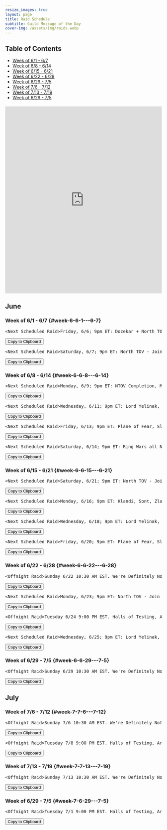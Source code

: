 ```yaml
---
resize_images: true
layout: page
title: Raid Schedule
subtitle: Guild Message of the Day
cover-img: /assets/img/raids.webp
---
```


## Table of Contents

- [Week of 6/1 - 6/7](#week-6-6-1---6-7)
- [Week of 6/8 - 6/14](#week-6-6-8---6-14)
- [Week of 6/15 - 6/21](#week-6-6-15---6-21)
- [Week of 6/22 - 6/28](#week-6-6-22---6-28)
- [Week of 6/29 - 7/5](#week-6-6-29---7-5)
- [Week of 7/6 - 7/12](#week-7-7-6---7-12)
- [Week of 7/13 - 7/19](#week-7-7-13---7-19)
- [Week of 6/29 - 7/5](#week-7-6-29---7-5)

<div class="calendar-container" style="margin: 20px 0;">
<iframe src="https://calendar.google.com/calendar/embed?src=66d83074080df7c55ea03673842f6e7b2c2f37ce0c38edf7137603c80e399802%40group.calendar.google.com&ctz=America%2FNew_York" 
style="border: 0" 
width="100%" 
height="600" 
frameborder="0" 
scrolling="no">
</iframe>
</div>


## June


### Week of 6/1 - 6/7 {#week-6-6-1---6-7}

<div class="copy-text-container"><pre class="copy-text-content" id="copy-box-77a39z6pa">&lt;Next Scheduled Raid&gt;Friday, 6/6; 9pm ET: Dozekar + North TOV! - Join us at formerglory.lol</pre><button class="copy-button" onclick="copyText('copy-box-77a39z6pa')">Copy to Clipboard</button></div>

<div class="copy-text-container"><pre class="copy-text-content" id="copy-box-030lkdx0h">&lt;Next Scheduled Raid&gt;Saturday, 6/7; 9pm ET: North TOV - Join us at formerglory.lol</pre><button class="copy-button" onclick="copyText('copy-box-030lkdx0h')">Copy to Clipboard</button></div>


### Week of 6/8 - 6/14 {#week-6-6-8---6-14}

<div class="copy-text-container"><pre class="copy-text-content" id="copy-box-a5uigsqas">&lt;Next Scheduled Raid&gt;Monday, 6/9; 9pm ET: NTOV Completion, More TBD - Join us at formerglory.lol</pre><button class="copy-button" onclick="copyText('copy-box-a5uigsqas')">Copy to Clipboard</button></div>

<div class="copy-text-container"><pre class="copy-text-content" id="copy-box-w2izxvinz">&lt;Next Scheduled Raid&gt;Wednesday, 6/11; 9pm ET: Lord Yelinak, King Tormax, Vindi, Statue, AOW - Join us at formerglory.lol</pre><button class="copy-button" onclick="copyText('copy-box-w2izxvinz')">Copy to Clipboard</button></div>

<div class="copy-text-container"><pre class="copy-text-content" id="copy-box-l4shprp48">&lt;Next Scheduled Raid&gt;Friday, 6/13; 9pm ET: Plane of Fear, Sleeper's Tomb - Join us at formerglory.lol</pre><button class="copy-button" onclick="copyText('copy-box-l4shprp48')">Copy to Clipboard</button></div>

<div class="copy-text-container"><pre class="copy-text-content" id="copy-box-8lk3co5qj">&lt;Next Scheduled Raid&gt;Saturday, 6/14; 9pm ET: Ring Wars all Night - Join us at formerglory.lol</pre><button class="copy-button" onclick="copyText('copy-box-8lk3co5qj')">Copy to Clipboard</button></div>


### Week of 6/15 - 6/21 {#week-6-6-15---6-21}

<div class="copy-text-container"><pre class="copy-text-content" id="copy-box-eksogxcgr">&lt;Next Scheduled Raid&gt;Saturday, 6/21; 9pm ET: North TOV - Join us at formerglory.lol</pre><button class="copy-button" onclick="copyText('copy-box-eksogxcgr')">Copy to Clipboard</button></div>

<div class="copy-text-container"><pre class="copy-text-content" id="copy-box-i106n1l1y">&lt;Next Scheduled Raid&gt;Monday, 6/16; 9pm ET: Klandi, Sont, Zlandi, LTK - Join us at formerglory.lol</pre><button class="copy-button" onclick="copyText('copy-box-i106n1l1y')">Copy to Clipboard</button></div>

<div class="copy-text-container"><pre class="copy-text-content" id="copy-box-iznu7c8be">&lt;Next Scheduled Raid&gt;Wednesday, 6/18; 9pm ET: Lord Yelinak, King Tormax, Vindi, Statue, AOW - Join us at formerglory.lol</pre><button class="copy-button" onclick="copyText('copy-box-iznu7c8be')">Copy to Clipboard</button></div>

<div class="copy-text-container"><pre class="copy-text-content" id="copy-box-y3ly0uby1">&lt;Next Scheduled Raid&gt;Friday, 6/20; 9pm ET: Plane of Fear, Sleeper's Tomb - Join us at formerglory.lol</pre><button class="copy-button" onclick="copyText('copy-box-y3ly0uby1')">Copy to Clipboard</button></div>


### Week of 6/22 - 6/28 {#week-6-6-22---6-28}

<div class="copy-text-container"><pre class="copy-text-content" id="copy-box-0xax65n6e">&lt;Offnight Raid&gt;Sunday 6/22 10:30 AM EST. We're Definitely Not Planning Something Mischievous. Hosted by Xanax/Xanathema/Xanamaniac/Xanti - Join us at formerglory.lol</pre><button class="copy-button" onclick="copyText('copy-box-0xax65n6e')">Copy to Clipboard</button></div>

<div class="copy-text-container"><pre class="copy-text-content" id="copy-box-78m9pjju4">&lt;Next Scheduled Raid&gt;Monday, 6/23; 9pm ET: North TOV - Join us at formerglory.lol</pre><button class="copy-button" onclick="copyText('copy-box-78m9pjju4')">Copy to Clipboard</button></div>

<div class="copy-text-container"><pre class="copy-text-content" id="copy-box-p7v7cyghf">&lt;Offnight Raid&gt;Tuesday 6/24 9:00 PM EST. Halls of Testing, Armor Farm and Minis. - Join us at formerglory.lol</pre><button class="copy-button" onclick="copyText('copy-box-p7v7cyghf')">Copy to Clipboard</button></div>

<div class="copy-text-container"><pre class="copy-text-content" id="copy-box-f6v05aml1">&lt;Next Scheduled Raid&gt;Wednesday, 6/25; 9pm ET: Lord Yelinak, King Tormax, Vindi, Statue, AOW - Join us at formerglory.lol</pre><button class="copy-button" onclick="copyText('copy-box-f6v05aml1')">Copy to Clipboard</button></div>


### Week of 6/29 - 7/5 {#week-6-6-29---7-5}

<div class="copy-text-container"><pre class="copy-text-content" id="copy-box-qde0mm523">&lt;Offnight Raid&gt;Sunday 6/29 10:30 AM EST. We're Definitely Not Planning Something Mischievous. Hosted by Xanax/Xanathema/Xanamaniac/Xanti - Join us at formerglory.lol</pre><button class="copy-button" onclick="copyText('copy-box-qde0mm523')">Copy to Clipboard</button></div>


## July


### Week of 7/6 - 7/12 {#week-7-7-6---7-12}

<div class="copy-text-container"><pre class="copy-text-content" id="copy-box-yh27is4pf">&lt;Offnight Raid&gt;Sunday 7/6 10:30 AM EST. We're Definitely Not Planning Something Mischievous. Hosted by Xanax/Xanathema/Xanamaniac/Xanti - Join us at formerglory.lol</pre><button class="copy-button" onclick="copyText('copy-box-yh27is4pf')">Copy to Clipboard</button></div>

<div class="copy-text-container"><pre class="copy-text-content" id="copy-box-6td6yhwfl">&lt;Offnight Raid&gt;Tuesday 7/8 9:00 PM EST. Halls of Testing, Armor Farm and Minis. - Join us at formerglory.lol</pre><button class="copy-button" onclick="copyText('copy-box-6td6yhwfl')">Copy to Clipboard</button></div>


### Week of 7/13 - 7/19 {#week-7-7-13---7-19}

<div class="copy-text-container"><pre class="copy-text-content" id="copy-box-19zgks1h9">&lt;Offnight Raid&gt;Sunday 7/13 10:30 AM EST. We're Definitely Not Planning Something Mischievous. Hosted by Xanax/Xanathema/Xanamaniac/Xanti - Join us at formerglory.lol</pre><button class="copy-button" onclick="copyText('copy-box-19zgks1h9')">Copy to Clipboard</button></div>


### Week of 6/29 - 7/5 {#week-7-6-29---7-5}

<div class="copy-text-container"><pre class="copy-text-content" id="copy-box-irjqexnub">&lt;Offnight Raid&gt;Tuesday 7/1 9:00 PM EST. Halls of Testing, Armor Farm and Minis. - Join us at formerglory.lol</pre><button class="copy-button" onclick="copyText('copy-box-irjqexnub')">Copy to Clipboard</button></div>

